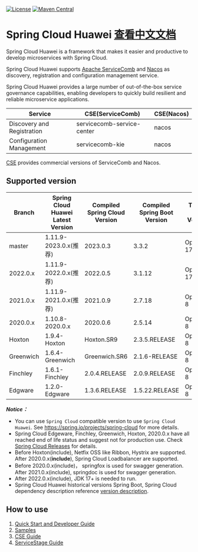 [![License](https://img.shields.io/badge/license-Apache%202-4EB1BA.svg)](https://www.apache.org/licenses/LICENSE-2.0.html)
[![Maven Central](https://maven-badges.herokuapp.com/maven-central/com.huaweicloud/spring-cloud-huawei/badge.svg)](https://search.maven.org/search?q=g:com.huaweicloud%20AND%20a:spring-cloud-huawei-dependencies) 

# Spring Cloud Huawei [查看中文文档](README_CN.md)

Spring Cloud Huawei is a framework that makes it easier and productive to develop microservices with Spring Cloud. 

Spring Cloud Huawei supports 
[Apache ServiceComb][SERVICECOMB] and [Nacos][NACOS] as discovery, registration and configuration management service. 

Spring Cloud Huawei provides a large number of out-of-the-box service governance capabilities, enabling developers to quickly build resilient and reliable microservice applications.

| Service | CSE(ServiceComb)           | CSE(Nacos)     |
|--|----------------------------|----------------|
| Discovery and Registration | servicecomb-service-center | nacos          |
| Configuration Management | servicecomb-kie            | nacos          |

[CSE][CSE] provides commercial versions of ServiceComb and Nacos.

## Supported version

| Branch    | Spring Cloud Huawei Latest Version | Compiled Spring Cloud Version | Compiled Spring Boot Version | Tested JDK Version | Notes           |
|-----------|------------------------------------|-------------------------------|------------------------------|--------------------|-----------------|
| master    | 1.11.9-2023.0.x(推荐)                | 2023.0.3                      | 3.3.2                        | OpenJDK 17         |                 |
| 2022.0.x  | 1.11.9-2022.0.x(推荐)                | 2022.0.5                      | 3.1.12                       | OpenJDK 17         |                 |
| 2021.0.x  | 1.11.9-2021.0.x(推荐)                | 2021.0.9                      | 2.7.18                       | OpenJDK 8          |                 |
| 2020.0.x  | 1.10.8-2020.0.x                    | 2020.0.6                      | 2.5.14                       | OpenJDK 8          | End of Support  |
| Hoxton    | 1.9.4-Hoxton                       | Hoxton.SR9                    | 2.3.5.RELEASE                | OpenJDK 8          | End of Support  |
| Greenwich | 1.6.4-Greenwich                    | Greenwich.SR6                 | 2.1.6-RELEASE                | OpenJDK 8          | End of Support  |
| Finchley  | 1.6.1-Finchley                     | 2.0.4.RELEASE                 | 2.0.9.RELEASE                | OpenJDK 8          | End of Support  |
| Edgware   | 1.2.0-Edgware                      | 1.3.6.RELEASE                 | 1.5.22.RELEASE               | OpenJDK 8          | End of Support  |

***Notice：***
* You can use `Spring Cloud` compatible version to use `Spring Cloud Huawei`. See https://spring.io/projects/spring-cloud for more details.
* Spring Cloud Edgeware, Finchley, Greenwich, Hoxton, 2020.0.x have all reached end of life status and
  suggest not for production use. Check [Spring Cloud Releases][Spring Cloud Releases] for details.
* Before Hoxton(include), Netfix OSS like Ribbon, Hystrix are supported. After 2020.0.x(**include**),
  Spring Cloud Loadbalancer are supported.
* Before 2020.0.x(include)， springfox is used for swagger generation. After 2021.0.x(include),
  springdoc is used for swagger generation. 
* After 2022.0.x(include), JDK 17+ is needed to run.
* Spring Cloud Huawei historical versions Spring Boot, Spring Cloud dependency description reference [version description][Spring Cloud Huawei Releases].

## How to use

1. [Quick Start and Developer Guide](https://github.com/huaweicloud/spring-cloud-huawei/wiki)
2. [Samples](https://github.com/huaweicloud/spring-cloud-huawei-samples)
3. [CSE Guide][CSE Developer Guide]
4. [ServiceStage Guide][ServiceStage]

[ServiceStage]: https://support.huaweicloud.com/intl/en-us/usermanual-servicestage/servicestage_03_0001.html
[CSE]: https://www.huaweicloud.com/intl/en-us/product/cse.html
[CSE Developer Guide]: https://support.huaweicloud.com/intl/en-us/productdesc-cse/cse_productdesc_0001.html
[SERVICECOMB]: https://servicecomb.apache.org/developers/
[NACOS]: https://nacos.io/zh-cn/index.html
[Service Registry]: https://support.huaweicloud.com/intl/en-us/devg-servicestage/ss-devg-0017.html
[Configuration Center]: https://support.huaweicloud.com/intl/en-us/devg-servicestage/ss-devg-0018.html
[Request Marker-based Governance]: https://support.huaweicloud.com/intl/en-us/devg-servicestage/ss-devg-0020.html
[Canary release features]: https://support.huaweicloud.com/devg-servicestage/ss-devg-0023.html
[Profile encryption scheme]: https://support.huaweicloud.com/bestpractice-cse/cse_bestpractice_0007.html
[Spring Cloud Releases]: https://github.com/spring-cloud/spring-cloud-release/wiki/Supported-Versions
[Spring Cloud Huawei Releases]: https://github.com/huaweicloud/spring-cloud-huawei/wiki/third-version-support-descriptions

